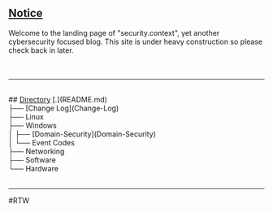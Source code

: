 ## <u>Notice</u>
Welcome to the landing page of "security.context", yet another cybersecurity focused blog. This site is under heavy construction so please check back in later.<br><br><br>
<hr><br>
## <u>Directory</u>
[.](README.md)<br>
├── [Change Log](Change-Log)<br>
├── Linux<br>
├── Windows<br>
│   ├── [Domain-Security](Domain-Security)<br>
│   └── Event Codes<br>
├── Networking<br>
├── Software<br>
└── Hardware<br><br>
<hr>
#RTW